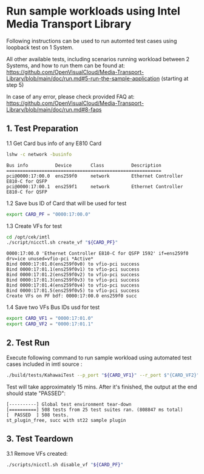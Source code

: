 # Run sample workloads using Intel Media Transport Library

Following instructions can be used to run automted test cases using loopback test on 1 System.

All other available tests, including scenarios running workload between 2 Systems, and how to run them can be found at: <https://github.com/OpenVisualCloud/Media-Transport-Library/blob/main/doc/run.md#5-run-the-sample-application> (starting at step 5)

In case of any error, please check provided FAQ at: <https://github.com/OpenVisualCloud/Media-Transport-Library/blob/main/doc/run.md#8-faqs>

## 1. Test Preparation

1.1 Get Card bus info of any E810 Card

```bash
lshw -c network -businfo
```

```log
Bus info          Device       Class          Description
=========================================================
pci@0000:17:00.0  ens259f0     network        Ethernet Controller E810-C for QSFP
pci@0000:17:00.1  ens259f1     network        Ethernet Controller E810-C for QSFP
```

1.2 Save bus ID of Card that will be used for test

```bash
export CARD_PF = "0000:17:00.0"
```

1.3 Create VFs for test

```bash
cd /opt/cek/imtl
./script/nicctl.sh create_vf "${CARD_PF}"
```

```log
0000:17:00.0 'Ethernet Controller E810-C for QSFP 1592' if=ens259f0 drv=ice unused=vfio-pci *Active*
Bind 0000:17:01.0(ens259f0v0) to vfio-pci success
Bind 0000:17:01.1(ens259f0v1) to vfio-pci success
Bind 0000:17:01.2(ens259f0v2) to vfio-pci success
Bind 0000:17:01.3(ens259f0v3) to vfio-pci success
Bind 0000:17:01.4(ens259f0v4) to vfio-pci success
Bind 0000:17:01.5(ens259f0v5) to vfio-pci success
Create VFs on PF bdf: 0000:17:00.0 ens259f0 succ
```

1.4 Save two VFs Bus IDs usd for test

```bash
export CARD_VF1 = "0000:17:01.0"
export CARD_VF2 = "0000:17:01.1"
```

## 2. Test Run

Execute following command to run sample workload using automated test cases included in imtl source :

```bash
./build/tests/KahawaiTest --p_port "${CARD_VF1}" --r_port $"{CARD_VF2}"
```

Test will take approximately 15 mins. After it's finished, the output at the end should state "PASSED":

```log
[----------] Global test environment tear-down
[==========] 508 tests from 25 test suites ran. (808847 ms total)
[  PASSED  ] 508 tests.
st_plugin_free, succ with st22 sample plugin
```

## 3. Test Teardown

3.1 Remove VFs created:

```bash
./scripts/nicctl.sh disable_vf "${CARD_PF}"
```
